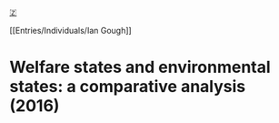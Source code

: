 [🇿](zotero://select/library/items/TELH52ZA)

[[Entries/Individuals/Ian Gough]] 
# Welfare states and environmental states: a comparative analysis (2016)

